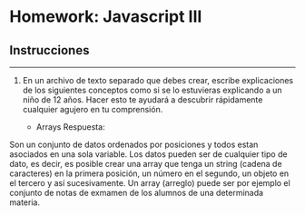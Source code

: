 # Homework: Javascript III

## Instrucciones
---
1. En un archivo de texto separado que debes crear, escribe explicaciones de los siguientes conceptos como si se lo estuvieras explicando a un niño de 12 años. Hacer esto te ayudará a descubrir rápidamente cualquier agujero en tu comprensión.

	* Arrays
Respuesta:

Son un conjunto de datos ordenados por posiciones y todos estan asociados en una sola variable. Los datos pueden ser de cualquier tipo de dato,  es decir, es posible crear una array que tenga un string (cadena de caracteres) en la primera posición, un número en el segundo, un objeto en el tercero y así sucesivamente.
Un array (arreglo) puede ser por ejemplo el conjunto de notas de exmamen de los alumnos de una determinada materia.
